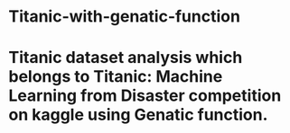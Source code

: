 # Titanic-with-genatic-function
# Titanic dataset analysis which belongs to Titanic: Machine Learning from Disaster competition on kaggle using Genatic function.
